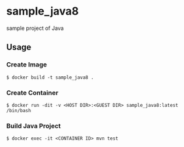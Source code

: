# sample_java8
sample project of Java

## Usage

### Create Image

```
$ docker build -t sample_java8 .
```

### Create Container

```
$ docker run -dit -v <HOST DIR>:<GUEST DIR> sample_java8:latest /bin/bash
```

### Build Java Project

```
$ docker exec -it <CONTAINER ID> mvn test
```
